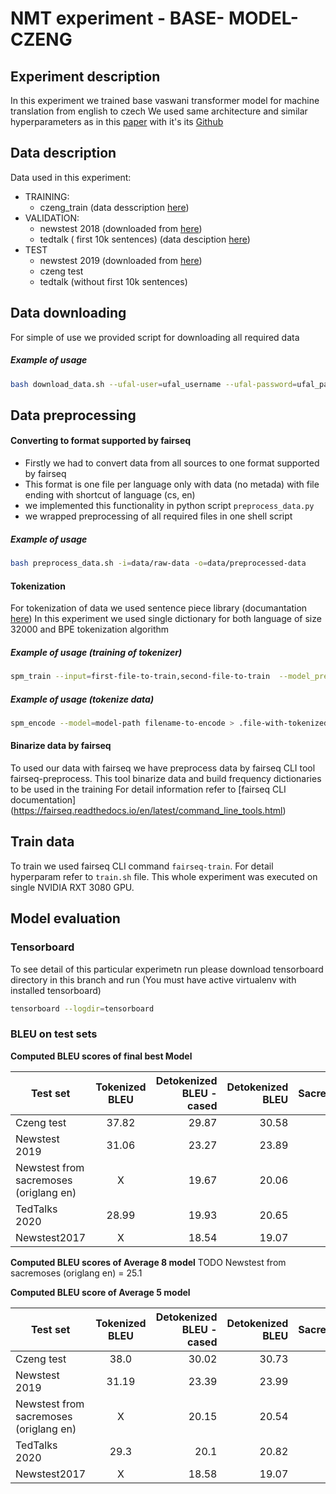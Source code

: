 # NMT experiment - BASE- MODEL-CZENG
## Experiment description
In this experiment we trained base vaswani transformer model for machine translation from english to czech
We used same architecture and similar hyperparameters as in this [paper](https://arxiv.org/abs/1806.00187) with it's its [Github](https://github.com/pytorch/fairseq/blob/master/examples/scaling_nmt/README.md)

## Data description
Data used in this experiment:
* TRAINING:
    * czeng_train (data desscription [here](https://ufal.mff.cuni.cz/czeng))
* VALIDATION:
    * newstest 2018 (downloaded from [here](http://matrix.statmt.org/test_sets/newstest2018.tgz?1527073980))
    * tedtalk ( first 10k sentences) (data desciption [here](https://opus.nlpl.eu/TED2020-v1.php))
* TEST
    * newstest 2019 (downloaded from [here](https://opus.nlpl.eu/download.php?f=TED2020/v1/tmx/cs-en.tmx.gz))
    * czeng test 
    * tedtalk (without first 10k sentences)

## Data downloading
For simple of use we provided script for downloading all required data
##### Example of usage
```bash
bash download_data.sh --ufal-user=ufal_username --ufal-password=ufal_password -d=data/raw-data
```

## Data preprocessing
#### Converting to format supported by fairseq
* Firstly we had to convert data from all sources to one format supported by fairseq
* This format is one file per language only with data (no metada) with file ending with shortcut of language (cs, en)
* we implemented this functionality in python script   `preprocess_data.py`
* we wrapped preprocessing of all required files in one shell script
##### Example of usage
```bash
bash preprocess_data.sh -i=data/raw-data -o=data/preprocessed-data
```

#### Tokenization
For tokenization of data we used sentence piece library (documantation [here](https://github.com/google/sentencepiece))
In this experiment we used single dictionary for both language of size 32000 and BPE tokenization algorithm
##### Example of usage (training of tokenizer)
```bash
spm_train --input=first-file-to-train,second-file-to-train  --model_prefix=model-name --vocab_size=32000 --model_type=bpe
```

##### Example of usage (tokenize data)
```bash
spm_encode --model=model-path filename-to-encode > .file-with-tokenized-data
```

#### Binarize data by fairseq
To used our data with fairseq we have preprocess data by fairseq CLI tool fairseq-preprocess.
This tool binarize data and build frequency dictionaries to be used in the training
For detail information refer to [fairseq CLI documentation] (https://fairseq.readthedocs.io/en/latest/command_line_tools.html)


## Train data
To train we used fairseq CLI command `fairseq-train`. For detail hyperparam refer to `train.sh` file.
This whole experiment was executed on single NVIDIA RXT 3080 GPU.

## Model evaluation

### Tensorboard
To see detail of this particular experimetn run please download tensorboard directory in this branch and run
(You must have active virtualenv with installed tensorboard)
```bash
tensorboard --logdir=tensorboard
```

### BLEU on test sets
**Computed BLEU scores of final best Model**

| Test set        | Tokenized BLEU | Detokenized BLEU - cased  | Detokenized BLEU | SacreBLEU |
| ------------- |:-------------:| -----:| -----:|  -----:|
| Czeng test      | 37.82 | 29.87 | 30.58|36.4
| Newstest 2019      | 31.06      |   23.27 | 23.89|28.0
| Newstest from sacremoses (origlang en)     | X     |   19.67 | 20.06| 24.7
| TedTalks 2020 | 28.99  |    19.93 | 20.65 |25.9
| Newstest2017 | X  | 18.54 | 19.07 | 23.6


**Computed BLEU scores of Average 8  model**
TODO
Newstest from sacremoses (origlang en)	= 25.1

**Computed BLEU score of Average 5 model**

| Test set        | Tokenized BLEU | Detokenized BLEU - cased  | Detokenized BLEU | SacreBLEU |
| ------------- |:-------------:| -----:| -----:|  -----:|
| Czeng test      | 38.0 | 30.02 | 30.73|36.6
| Newstest 2019      | 31.19      |   23.39 | 23.99|28.2
| Newstest from sacremoses (origlang en)     | X     |   20.15 | 20.54| 25.3
| TedTalks 2020 | 29.3  | 20.1 | 20.82 | 26.2
| Newstest2017 | X  | 18.58 | 19.07 | 23.6